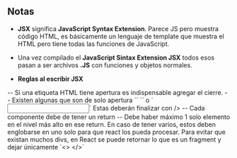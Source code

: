 ## Notas

- **JSX** significa **JavaScript Syntax Extension**. Parece JS pero muestra código HTML, es básicamente un lenguaje de template que muestra el HTML pero tiene todas las funciones de JavaScript.

- Una vez compilado el **JavaScript Sintax Extension JSX** todos esos pasan a ser archivos **.JS** con funciones y objetos normales.

- **Reglas al escribir JSX**

-- Si una etiqueta HTML tiene apertura es indispensable agregar el cierre.
-- Existen algunas que son de solo apertura ´<link>´ ´<img>´ o ´<input>´ Estas deberán finalizar con />
-- Cada componente debe de tener un return
-- Debe haber máximo 1 solo elemento en el nivel más alto en ese return. En caso de tener varios, estos deben englobarse en uno solo para que react los pueda procesar. Para evitar que existan muchos divs, en React se puede retornar lo que es un fragment y dejar únicamente   ´<> </>´